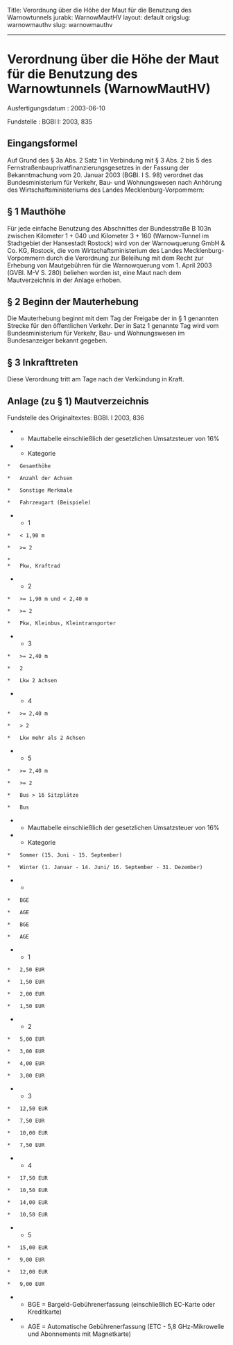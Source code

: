 Title: Verordnung über die Höhe der Maut für die Benutzung des Warnowtunnels
jurabk: WarnowMautHV
layout: default
origslug: warnowmauthv
slug: warnowmauthv

---

# Verordnung über die Höhe der Maut für die Benutzung des Warnowtunnels (WarnowMautHV)

Ausfertigungsdatum
:   2003-06-10

Fundstelle
:   BGBl I: 2003, 835



## Eingangsformel

Auf Grund des § 3a Abs. 2 Satz 1 in Verbindung mit § 3 Abs. 2 bis 5
des Fernstraßenbauprivatfinanzierungsgesetzes in der Fassung der
Bekanntmachung vom 20. Januar 2003 (BGBl. I S. 98) verordnet das
Bundesministerium für Verkehr, Bau- und Wohnungswesen nach Anhörung
des Wirtschaftsministeriums des Landes Mecklenburg-Vorpommern:


## § 1 Mauthöhe

Für jede einfache Benutzung des Abschnittes der Bundesstraße B 103n
zwischen Kilometer 1 + 040 und Kilometer 3 + 160 (Warnow-Tunnel im
Stadtgebiet der Hansestadt Rostock) wird von der Warnowquerung GmbH &
Co. KG, Rostock, die vom Wirtschaftsministerium des Landes
Mecklenburg-Vorpommern durch die Verordnung zur Beleihung mit dem
Recht zur Erhebung von Mautgebühren für die Warnowquerung vom 1. April
2003 (GVBl. M-V S. 280) beliehen worden ist, eine Maut nach dem
Mautverzeichnis in der Anlage erhoben.


## § 2 Beginn der Mauterhebung

Die Mauterhebung beginnt mit dem Tag der Freigabe der in § 1 genannten
Strecke für den öffentlichen Verkehr. Der in Satz 1 genannte Tag wird
vom Bundesministerium für Verkehr, Bau- und Wohnungswesen im
Bundesanzeiger bekannt gegeben.


## § 3 Inkrafttreten

Diese Verordnung tritt am Tage nach der Verkündung in Kraft.


## Anlage (zu § 1) Mautverzeichnis

Fundstelle des Originaltextes: BGBl. I 2003, 836

*    *   Mauttabelle einschließlich der gesetzlichen Umsatzsteuer von 16%


*    *   Kategorie

    *   Gesamthöhe

    *   Anzahl der Achsen

    *   Sonstige Merkmale

    *   Fahrzeugart (Beispiele)


*    *   1

    *   < 1,90 m

    *   >= 2

    *
    *   Pkw, Kraftrad


*    *   2

    *   >= 1,90 m und < 2,40 m

    *   >= 2

    *   Pkw, Kleinbus, Kleintransporter


*    *   3

    *   >= 2,40 m

    *   2

    *   Lkw 2 Achsen


*    *   4

    *   >= 2,40 m

    *   > 2

    *   Lkw mehr als 2 Achsen


*    *   5

    *   >= 2,40 m

    *   >= 2

    *   Bus > 16 Sitzplätze

    *   Bus




*    *   Mauttabelle einschließlich der gesetzlichen Umsatzsteuer von 16%


*    *   Kategorie

    *   Sommer (15. Juni - 15. September)

    *   Winter (1. Januar - 14. Juni/ 16. September - 31. Dezember)


*    *
    *   BGE

    *   AGE

    *   BGE

    *   AGE


*    *   1

    *   2,50 EUR

    *   1,50 EUR

    *   2,00 EUR

    *   1,50 EUR


*    *   2

    *   5,00 EUR

    *   3,00 EUR

    *   4,00 EUR

    *   3,00 EUR


*    *   3

    *   12,50 EUR

    *   7,50 EUR

    *   10,00 EUR

    *   7,50 EUR


*    *   4

    *   17,50 EUR

    *   10,50 EUR

    *   14,00 EUR

    *   10,50 EUR


*    *   5

    *   15,00 EUR

    *   9,00 EUR

    *   12,00 EUR

    *   9,00 EUR


*    *   BGE = Bargeld-Gebührenerfassung (einschließlich EC-Karte oder
        Kreditkarte)


*    *   AGE = Automatische Gebührenerfassung (ETC - 5,8 GHz-Mikrowelle und
        Abonnements mit Magnetkarte)




